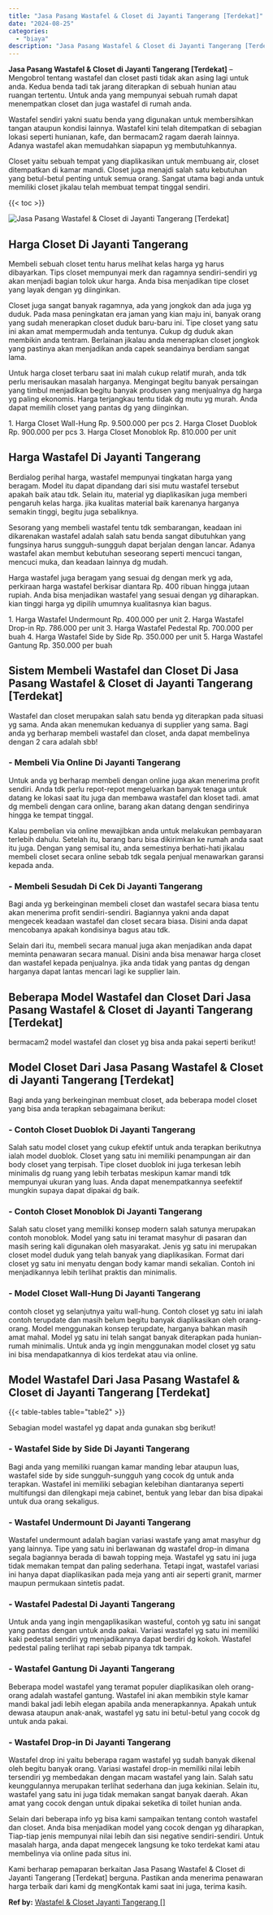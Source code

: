 ```yaml
---
title: "Jasa Pasang Wastafel & Closet di Jayanti Tangerang [Terdekat]"
date: "2024-08-25"
categories: 
  - "biaya"
description: "Jasa Pasang Wastafel & Closet di Jayanti Tangerang [Terdekat]. Kami berharap pemaparan berkaitan Jasa Pasang Wastafel & Closet di Jayanti Tangerang [Terdeka..."
---
```


**Jasa Pasang Wastafel & Closet di Jayanti Tangerang \[Terdekat\]** – Mengobrol tentang wastafel dan closet pasti tidak akan asing lagi untuk anda. Kedua benda tadi tak jarang diterapkan di sebuah hunian atau ruangan tertentu. Untuk anda yang mempunyai sebuah rumah dapat menempatkan closet dan juga wastafel di rumah anda.

Wastafel sendiri yakni suatu benda yang digunakan untuk membersihkan tangan ataupun kondisi lainnya. Wastafel kini telah ditempatkan di sebagian lokasi seperti hunianan, kafe, dan bermacam2 ragam daerah lainnya. Adanya wastafel akan memudahkan siapapun yg membutuhkannya.

Closet yaitu sebuah tempat yang diaplikasikan untuk membuang air, closet ditempatkan di kamar mandi. Closet juga menajdi salah satu kebutuhan yang betul-betul penting untuk semua orang. Sangat utama bagi anda untuk memiliki closet jikalau telah membuat tempat tinggal sendiri.

{{< toc >}}

![Jasa Pasang Wastafel & Closet di Jayanti Tangerang [Terdekat]](/images/wastafel-closet-murah27.png)

## Harga Closet Di Jayanti Tangerang

Membeli sebuah closet tentu harus melihat kelas harga yg harus dibayarkan. Tips closet mempunyai merk dan ragamnya sendiri-sendiri yg akan menjadi bagian tolok ukur harga. Anda bisa menjadikan tipe closet yang layak dengan yg diinginkan.

Closet juga sangat banyak ragamnya, ada yang jongkok dan ada juga yg duduk. Pada masa peningkatan era jaman yang kian maju ini, banyak orang yang sudah menerapkan closet duduk baru-baru ini. Tipe closet yang satu ini akan amat mempermudah anda tentunya. Cukup dg duduk akan membikin anda tentram. Berlainan jikalau anda menerapkan closet jongkok yang pastinya akan menjadikan anda capek seandainya berdiam sangat lama.

Untuk harga closet terbaru saat ini malah cukup relatif murah, anda tdk perlu merisaukan masalah harganya. Mengingat begitu banyak persaingan yang timbul menjadikan begitu banyak produsen yang menjualnya dg harga yg paling ekonomis. Harga terjangkau tentu tidak dg mutu yg murah. Anda dapat memilih closet yang pantas dg yang diinginkan.

1\. Harga Closet Wall-Hung Rp. 9.500.000 per pcs 2. Harga Closet Duoblok Rp. 900.000 per pcs 3. Harga Closet Monoblok Rp. 810.000 per unit

## Harga Wastafel Di Jayanti Tangerang

Berdialog perihal harga, wastafel mempunyai tingkatan harga yang beragam. Model itu dapat dipandang dari sisi mutu wastafel tersebut apakah baik atau tdk. Selain itu, material yg diaplikasikan juga memberi pengaruh kelas harga. jika kualitas material baik karenanya harganya semakin tinggi, begitu juga sebaliknya.

Sesorang yang membeli wastafel tentu tdk sembarangan, keadaan ini dikarenakan wastafel adalah salah satu benda sangat dibutuhkan yang fungsinya harus sungguh-sungguh dapat berjalan dengan lancar. Adanya wastafel akan membut kebutuhan seseorang seperti mencuci tangan, mencuci muka, dan keadaan lainnya dg mudah.

Harga wastafel juga beragam yang sesuai dg dengan merk yg ada, perkiraan harga wastafel berkisar diantara Rp. 400 ribuan hingga jutaan rupiah. Anda bisa menjadikan wastafel yang sesuai dengan yg diharapkan. kian tinggi harga yg dipilih umumnya kualitasnya kian bagus.

1\. Harga Wastafel Undermount Rp. 400.000 per unit 2. Harga Wastafel Drop-in Rp. 786.000 per unit 3. Harga Wastafel Pedestal Rp. 700.000 per buah 4. Harga Wastafel Side by Side Rp. 350.000 per unit 5. Harga Wastafel Gantung Rp. 350.000 per buah

## Sistem Membeli Wastafel dan Closet Di Jasa Pasang Wastafel & Closet di Jayanti Tangerang \[Terdekat\]

Wastafel dan closet merupakan salah satu benda yg diterapkan pada situasi yg sama. Anda akan menemukan keduanya di supplier yang sama. Bagi anda yg berharap membeli wastafel dan closet, anda dapat membelinya dengan 2 cara adalah sbb!

### \- Membeli Via Online Di Jayanti Tangerang

Untuk anda yg berharap membeli dengan online juga akan menerima profit sendiri. Anda tdk perlu repot-repot mengeluarkan banyak tenaga untuk datang ke lokasi saat itu juga dan membawa wastafel dan kloset tadi. amat dg membeli dengan cara online, barang akan datang dengan sendirinya hingga ke tempat tinggal.

Kalau pembelian via online mewajibkan anda untuk melakukan pembayaran terlebih dahulu. Setelah itu, barang baru bisa dikirimkan ke rumah anda saat itu juga. Dengan yang semisal itu, anda semestinya berhati-hati jikalau membeli closet secara online sebab tdk segala penjual menawarkan garansi kepada anda.

### \- Membeli Sesudah Di Cek Di Jayanti Tangerang

Bagi anda yg berkeinginan membeli closet dan wastafel secara biasa tentu akan menerima profit sendiri-sendiri. Bagiannya yakni anda dapat mengecek keadaan wastafel dan closet secara biasa. Disini anda dapat mencobanya apakah kondisinya bagus atau tdk.

Selain dari itu, membeli secara manual juga akan menjadikan anda dapat meminta penawaran secara manual. Disini anda bisa menawar harga closet dan wastafel kepada penjualnya. jika anda tidak yang pantas dg dengan harganya dapat lantas mencari lagi ke supplier lain.

## Beberapa Model Wastafel dan Closet Dari Jasa Pasang Wastafel & Closet di Jayanti Tangerang \[Terdekat\]

bermacam2 model wastafel dan closet yg bisa anda pakai seperti berikut!

## Model Closet Dari Jasa Pasang Wastafel & Closet di Jayanti Tangerang \[Terdekat\]

Bagi anda yang berkeinginan membuat closet, ada beberapa model closet yang bisa anda terapkan sebagaimana berikut:

### \- Contoh Closet Duoblok Di Jayanti Tangerang

Salah satu model closet yang cukup efektif untuk anda terapkan berikutnya ialah model duoblok. Closet yang satu ini memiliki penampungan air dan body closet yang terpisah. Tipe closet duoblok ini juga terkesan lebih minimalis dg ruang yang lebih terbatas meskipun kamar mandi tdk mempunyai ukuran yang luas. Anda dapat menempatkannya seefektif mungkin supaya dapat dipakai dg baik.

### \- Contoh Closet Monoblok Di Jayanti Tangerang

Salah satu closet yang memiliki konsep modern salah satunya merupakan contoh monoblok. Model yang satu ini teramat masyhur di pasaran dan masih sering kali digunakan oleh masyarakat. Jenis yg satu ini merupakan closet model duduk yang telah banyak yang diaplikasikan. Format dari closet yg satu ini menyatu dengan body kamar mandi sekalian. Contoh ini menjadikannya lebih terlihat praktis dan minimalis.

### \- Model Closet Wall-Hung Di Jayanti Tangerang

contoh closet yg selanjutnya yaitu wall-hung. Contoh closet yg satu ini ialah contoh terupdate dan masih belum begitu banyak diaplikasikan oleh orang-orang. Model menggunakan konsep terupdate, harganya bahkan masih amat mahal. Model yg satu ini telah sangat banyak diterapkan pada hunian-rumah minimalis. Untuk anda yg ingin menggunakan model closet yg satu ini bisa mendapatkannya di kios terdekat atau via online.

## Model Wastafel Dari Jasa Pasang Wastafel & Closet di Jayanti Tangerang \[Terdekat\]

{{< table-tables table="table2" >}}

Sebagian model wastafel yg dapat anda gunakan sbg berikut!

### \- Wastafel Side by Side Di Jayanti Tangerang

Bagi anda yang memiliki ruangan kamar manding lebar ataupun luas, wastafel side by side sungguh-sungguh yang cocok dg untuk anda terapkan. Wastafel ini memiliki sebagian kelebihan diantaranya seperti multifungsi dan dilengkapi meja cabinet, bentuk yang lebar dan bisa dipakai untuk dua orang sekaligus.

### \- Wastafel Undermount Di Jayanti Tangerang

Wastafel undermount adalah bagian variasi wastafe yang amat masyhur dg yang lainnya. Tipe yang satu ini berlawanan dg wastafel drop-in dimana segala bagiannya berada di bawah topping meja. Wastafel yg satu ini juga tidak memakan tempat dan paling sederhana. Tetapi ingat, wastafel variasi ini hanya dapat diaplikasikan pada meja yang anti air seperti granit, marmer maupun permukaan sintetis padat.

### \- Wastafel Padestal Di Jayanti Tangerang

Untuk anda yang ingin mengaplikasikan wasteful, contoh yg satu ini sangat yang pantas dengan untuk anda pakai. Variasi wastafel yg satu ini memiliki kaki pedestal sendiri yg menjadikannya dapat berdiri dg kokoh. Wastafel pedestal paling terlihat rapi sebab pipanya tdk tampak.

### \- Wastafel Gantung Di Jayanti Tangerang

Beberapa model wastafel yang teramat populer diaplikasikan oleh orang-orang adalah wastafel gantung. Wastafel ini akan membikin style kamar mandi bakal jadi lebih elegan apabila anda menerapkannya. Apakah untuk dewasa ataupun anak-anak, wastafel yg satu ini betul-betul yang cocok dg untuk anda pakai.

### \- Wastafel Drop-in Di Jayanti Tangerang

Wastafel drop ini yaitu beberapa ragam wastafel yg sudah banyak dikenal oleh begitu banyak orang. Variasi wastafel drop-in memiliki nilai lebih tersendiri yg membedakan dengan macam wastafel yang lain. Salah satu keunggulannya merupakan terlihat sederhana dan juga kekinian. Selain itu, wastafel yang satu ini juga tidak memakan sangat banyak daerah. Akan amat yang cocok dengan untuk dipakai seketika di toilet hunian anda.

Selain dari beberapa info yg bisa kami sampaikan tentang contoh wastafel dan closet. Anda bisa menjadikan model yang cocok dengan yg diharapkan, Tiap-tiap jenis mempunyai nilai lebih dan sisi negative sendiri-sendiri. Untuk masalah harga, anda dapat mengecek langsung ke toko terdekat kami atau membelinya via online pada situs ini.

Kami berharap pemaparan berkaitan Jasa Pasang Wastafel & Closet di Jayanti Tangerang \[Terdekat\] berguna. Pastikan anda menerima penawaran harga terbaik dari kami dg mengKontak kami saat ini juga, terima kasih.

**Ref by:** [Wastafel & Closet Jayanti Tangerang []](https://id.wikipedia.org/wiki/Wastafel)
